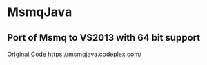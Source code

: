 # MsmqJava
Port of Msmq to VS2013 with 64 bit support
------------
Original Code
https://msmqjava.codeplex.com/
